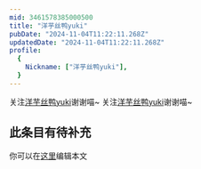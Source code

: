 ```yaml
---
mid: 3461578385000500
title: "洋芋丝鸭yuki"
pubDate: "2024-11-04T11:22:11.268Z"
updatedDate: "2024-11-04T11:22:11.268Z"
profile:
  {
    Nickname: ["洋芋丝鸭yuki"],
  }
---
```


关注[洋芋丝鸭yuki](https://space.bilibili.com/3461578385000500)谢谢喵~ 关注[洋芋丝鸭yuki](https://space.bilibili.com/3461578385000500)谢谢喵~

## 此条目有待补充
你可以在[这里](https://github.com/Yuhanawa/VTuber.ICU/edit/master/src/content/v/洋芋丝鸭yuki/index.md)编辑本文
